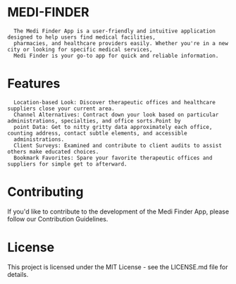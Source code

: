 # MEDI-FINDER
    
      The Medi Finder App is a user-friendly and intuitive application designed to help users find medical facilities, 
      pharmacies, and healthcare providers easily. Whether you're in a new city or looking for specific medical services, 
      Medi Finder is your go-to app for quick and reliable information.

# Features

      Location-based Look: Discover therapeutic offices and healthcare suppliers close your current area.
      Channel Alternatives: Contract down your look based on particular administrations, specialties, and office sorts.Point by 
      point Data: Get to nitty gritty data approximately each office, counting address, contact subtle elements, and accessible 
      administrations.
      Client Surveys: Examined and contribute to client audits to assist others make educated choices.
      Bookmark Favorites: Spare your favorite therapeutic offices and suppliers for simple get to afterward. 

# Contributing

   If you'd like to contribute to the development of the Medi Finder App, please follow our Contribution Guidelines.

# License 

   This project is licensed under the MIT License - see the LICENSE.md file for details.  
